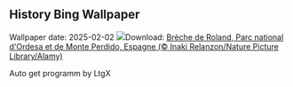 ## History Bing Wallpaper
Wallpaper date: 2025-02-02
![](https://www.bing.com/th?id=OHR.OrdesaSpain_FR-CA6304329338_UHD.jpg&w=1000)Download: [Brèche de Roland, Parc national d'Ordesa et de Monte Perdido, Espagne (© Inaki Relanzon/Nature Picture Library/Alamy)](https://www.bing.com/th?id=OHR.OrdesaSpain_FR-CA6304329338_UHD.jpg)

Auto get programm by LtgX
